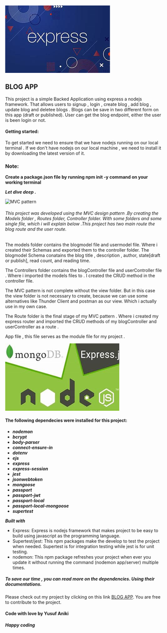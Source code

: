 ![Express](download.jpg)
## BLOG APP

This project is a simple Backed  Application  using express a nodejs framework. That allows users to signup , login , create blog , add blog , update blog and deletee blogs . Blogs can be save in two different form on this app (draft or published). User can get the blog endpoint, either the user is been login or not. 

#### Getting started:
To get started we need to ensure that we have nodejs running on our  local terminal . If we don't have  nodejs on our local machine ,  we need to install it by downloading the latest version of it. 

### Note: 
**Create a package.json file by running npm init -y command  on your working terminal**

***Let dive deep .***

![MVC pattern](mvc%20pattern.jpg)
###### This project was developed using the MVC  design pattern .By  creating  the Models folder , Routes folder, Controller folder. With  some  folders and some single file, which i will  explain below   .This project has two main route the blog route and the user route. 



The models folder contains the blogmodel file and usermodel file. Where i created  their  Schemas and exported them to the controller folder. The blogmodel Schema conatains  the blog title , description , author, state[draft or publish], read count, and reading time. 

The Controllers folder contains the blogController file and userController file . Where i imported the models files to . I created the CRUD method in the controller file. 

The MVC pattern is not complete without the view folder. But in this case the view folder is not necessary to create,  because we can use some alternatives like Thunder Client and postman as our view. Which i actually use in my own case.

The Route folder is the final stage of my MVC pattern . Where i created my express router and  imported the CRUD methods of my blogController and userController  as a  route .

App file , this file serves as the module file for my project .


![Depend](express.jpg)
#### The following dependecies were installed for this project:
- ***nodemon***
- ***bcrypt***
- ***body-parser***
- ***connect-ensure-in***
- ***dotenv***
- ***ejs***
- ***express***
- ***express-session***
- ***jest***
- ***jsonwebtoken***
- ***mongoose***
- ***passport***
- ***passport-jwt***
- ***passport-local***
- ***passport-local-mongoose***
- ***supertest***

***Built with***
- Express: Express is nodejs framework that makes project to be easy to build using javascript as the programming language.
- Supertest/jest: This npm packages make the develop to test the project when needed. Supertest is for integration testing while jest is for unit testing. 
- nodemon: This npm package refreshes your project when ever you  update it without running the command (nodemon app/server) multiple times. 

##### To save our time , you can read more on the dependencies. Using their documentations.
 
 Please check out my project by clicking on this link [BLOG APP](https://github.com/anikiyusuf/blog-project/tree/master). You are free to contribute to the project. 



#### Code with love by Yusuf Aniki 
##### Happy coding 




